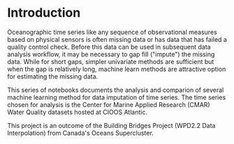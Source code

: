 # Introduction

Oceanographic time series like any sequence of observational measures based on physical sensors is often missing data or has data that has failed a quality control check. Before this data can be used in subsequent data analysis workflow, it may be necessary to gap fill ("impute") the missing data. While for short gaps, simpler univariate methods are sufficient but when the gap is relatively long, machine learn methods are attractive option for estimating the missing data.

This series of notebooks documents the analysis and comparion of several machine learning method for data imputation of time series. The time series chosen for analysis is the Center for Marine Applied Research (CMAR) Water Quality datasets hosted at CIOOS Atlantic.

This project is an outcome of the Building Bridges Project (WPD2.2 Data Interpolation) from Canada's Oceans Supercluster.


